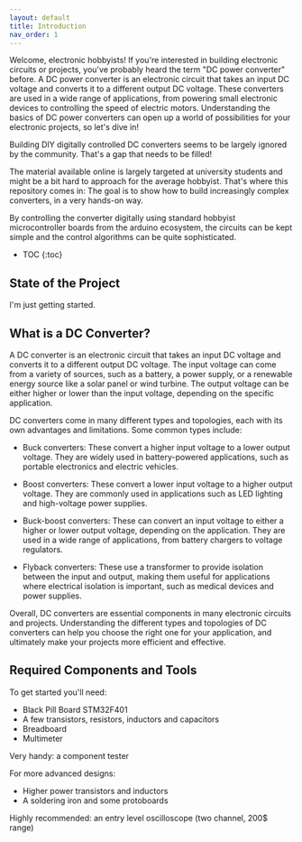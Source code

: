 ```yaml
---
layout: default
title: Introduction
nav_order: 1
---
```

Welcome, electronic hobbyists! If you're interested in building electronic circuits or projects, you've probably heard the term "DC power converter" before. A DC power converter is an electronic circuit that takes an input DC voltage and converts it to a different output DC voltage. These converters are used in a wide range of applications, from powering small electronic devices to controlling the speed of electric motors. Understanding the basics of DC power converters can open up a world of possibilities for your electronic projects, so let's dive in!

Building DIY digitally controlled DC converters seems to be largely ignored by the community. That's a gap that needs to be filled!

The material available online is largely targeted at university students and might be a bit hard to approach for the average hobbyist. That's where this repository comes in: The goal is to show how to build increasingly complex converters, in a very hands-on way.

By controlling the converter digitally using standard hobbyist microcontroller boards from the arduino ecosystem, the circuits can be kept simple and the control algorithms can be quite sophisticated.

* TOC
{:toc}


## State of the Project
I'm just getting started.

## What is a DC Converter?
A DC converter is an electronic circuit that takes an input DC voltage and converts it to a different output DC voltage. The input voltage can come from a variety of sources, such as a battery, a power supply, or a renewable energy source like a solar panel or wind turbine. The output voltage can be either higher or lower than the input voltage, depending on the specific application.

DC converters come in many different types and topologies, each with its own advantages and limitations. Some common types include:

* Buck converters: These convert a higher input voltage to a lower output voltage. They are widely used in battery-powered applications, such as portable electronics and electric vehicles.

* Boost converters: These convert a lower input voltage to a higher output voltage. They are commonly used in applications such as LED lighting and high-voltage power supplies.

* Buck-boost converters: These can convert an input voltage to either a higher or lower output voltage, depending on the application. They are used in a wide range of applications, from battery chargers to voltage regulators.

* Flyback converters: These use a transformer to provide isolation between the input and output, making them useful for applications where electrical isolation is important, such as medical devices and power supplies.

Overall, DC converters are essential components in many electronic circuits and projects. Understanding the different types and topologies of DC converters can help you choose the right one for your application, and ultimately make your projects more efficient and effective.

## Required Components and Tools
To get started you'll need:

* Black Pill Board STM32F401
* A few transistors, resistors, inductors and capacitors
* Breadboard
* Multimeter

Very handy: a component tester

For more advanced designs:

* Higher power transistors and inductors
* A soldering iron and some protoboards

Highly recommended: an entry level oscilloscope (two channel, 200$ range)